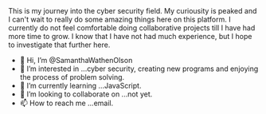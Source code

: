 <HTML>
  <HEAD>
    <TITLE> My Journey to Cyber Security Confidence</TITLE>
  </HEAD>
  <BODY>This is my journey into the cyber security field. My curiousity is peaked and I can't wait to really do some amazing things here on this platform. I currently do not feel comfortable doing collaborative projects till I have had more time to grow. I know that I have not had much experience, but I hope to investigate that further here.
  </BODY>
  </HTML>











- 👋 Hi, I’m @SamanthaWathenOlson
- 👀 I’m interested in ...cyber security, creating new programs and enjoying the process of problem solving.
- 🌱 I’m currently learning ...JavaScript.
- 💞️ I’m looking to collaborate on ...not yet.
- 📫 How to reach me ...email.

<!---
SamanthaWathenOlson/SamanthaWathenOlson is a ✨ special ✨ repository because its `README.md` (this file) appears on your GitHub profile.
You can click the Preview link to take a look at your changes.
--->
